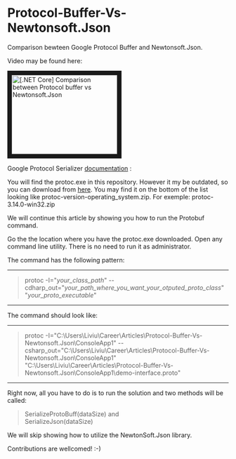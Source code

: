 # Protocol-Buffer-Vs-Newtonsoft.Json

Comparison bewteen Google Protocol Buffer and Newtonsoft.Json. 

Video may be found here:

<a href="http://www.youtube.com/watch?feature=player_embedded&v=KNi18e0p7zQ
" target="_blank"><img src="http://img.youtube.com/vi/KNi18e0p7zQ/0.jpg" 
alt="[.NET Core] Comparison between Protocol buffer vs Newtonsoft.Json" width="240" height="180" border="10" /></a>

Google Protocol Serializer [documentation](https://developers.google.com/protocol-buffers/docs/csharptutorial) :

You will find the protoc.exe in this repository. However it my be outdated, so you can download from [here](https://github.com/protocolbuffers/protobuf/releases). You may find it on the bottom of the list looking like protoc-version-operating_system.zip. For exemple: protoc-3.14.0-win32.zip

We will continue this article by showing you how to run the Protobuf command.

Go the the location where you have the protoc.exe downloaded. Open any command line utility. There is no need to run it as administrator.

The command has the following pattern:

---
> protoc -I="_your_class_path_" --cdharp_out="_your_path_where_you_want_your_otputed_proto_class_" "_your_proto_executable_"
---

The command should look like:

---

> protoc -I="C:\Users\Liviu\Career\Articles\Protocol-Buffer-Vs-Newtonsoft.Json\ConsoleApp1" --csharp_out="C:\Users\Liviu\Career\Articles\Protocol-Buffer-Vs-Newtonsoft.Json\ConsoleApp1" "C:\Users\Liviu\Career\Articles\Protocol-Buffer-Vs-Newtonsoft.Json\ConsoleApp1\demo-interface.proto"

---

Right now, all you have to do is to run the solution and two methods will be called:
> SerializeProtoBuff(dataSize)  and<br/>
> SerializeJson(dataSize)



We will skip showing how to utilize the NewtonSoft.Json library.

Contributions are wellcomed! :-)
